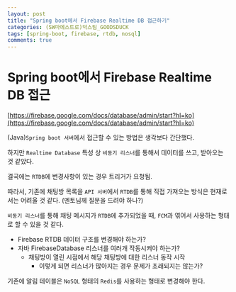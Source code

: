 ```yaml
---
layout: post
title: "Spring boot에서 Firebase Realtime DB 접근하기"
categories: (SW마에스트로)덕스팀_GOODSDUCK
tags: [spring-boot, firebase, rtdb, nosql]
comments: true
---
```


# Spring boot에서 Firebase Realtime DB 접근

[https://firebase.google.com/docs/database/admin/start?hl=ko](https://firebase.google.com/docs/database/admin/start?hl=ko)

(Java)`Spring boot 서버`에서 접근할 수 있는 방법은 생각보다 간단했다.

하지만 `Realtime Database` 특성 상 `비동기 리스너`를 통해서 데이터를 쓰고, 받아오는 것 같았다.

결국에는 `RTDB`에 변경사항이 있는 경우 트리거가 요청됨.

따라서, 기존에 채팅방 목록을 `API 서버`에서 `RTDB`를 통해 직접 가져오는 방식은 현재로서는 어려울 것 같다. (멘토님께 질문을 드려야 하나?)

`비동기 리스너`를 통해 채팅 메시지가 `RTDB`에 추가되었을 때, `FCM`과 엮어서 사용하는 형태로 할 수 있을 것 같다.

- Firebase RTDB 데이터 구조를 변경해야 하는가?
- 자바 FirebaseDatabase 리스너를 여러개 작동시켜야 하는가?
    - 채팅방이 열린 시점에서 해당 채팅방에 대한 리스너 동작 시작
        - 이렇게 되면 리스너가 많아지는 경우 문제가 초래되지는 않는가?

기존에 알림 테이블은 `NoSQL` 형태의 `Redis`를 사용하는 형태로 변경해야 한다.
